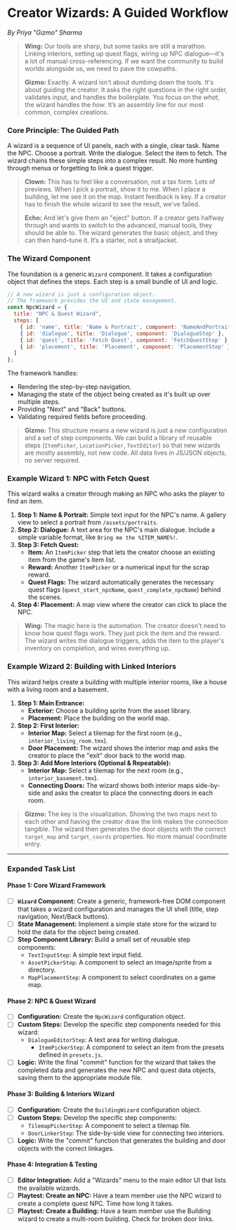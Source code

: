 # Creator Wizards: A Guided Workflow

*By Priya "Gizmo" Sharma*

> **Wing:** Our tools are sharp, but some tasks are still a marathon. Linking interiors, setting up quest flags, wiring up NPC dialogue—it's a lot of manual cross-referencing. If we want the community to build worlds alongside us, we need to pave the cowpaths.
>
> **Gizmo:** Exactly. A wizard isn't about dumbing down the tools. It's about guiding the creator. It asks the right questions in the right order, validates input, and handles the boilerplate. You focus on the *what*, the wizard handles the *how*. It’s an assembly line for our most common, complex creations.

### Core Principle: The Guided Path

A wizard is a sequence of UI panels, each with a single, clear task. Name the NPC. Choose a portrait. Write the dialogue. Select the item to fetch. The wizard chains these simple steps into a complex result. No more hunting through menus or forgetting to link a quest trigger.

> **Clown:** This has to feel like a conversation, not a tax form. Lots of previews. When I pick a portrait, show it to me. When I place a building, let me see it on the map. Instant feedback is key. If a creator has to finish the whole wizard to see the result, we've failed.
>
> **Echo:** And let's give them an "eject" button. If a creator gets halfway through and wants to switch to the advanced, manual tools, they should be able to. The wizard generates the basic object, and they can then hand-tune it. It’s a starter, not a straitjacket.

### The Wizard Component

The foundation is a generic `Wizard` component. It takes a configuration object that defines the steps. Each step is a small bundle of UI and logic.

```javascript
// A new wizard is just a configuration object.
// The framework provides the UI and state management.
const NpcWizard = {
  title: "NPC & Quest Wizard",
  steps: [
    { id: 'name', title: 'Name & Portrait', component: 'NameAndPortraitStep' },
    { id: 'dialogue', title: 'Dialogue', component: 'DialogueStep' },
    { id: 'quest', title: 'Fetch Quest', component: 'FetchQuestStep' },
    { id: 'placement', title: 'Placement', component: 'PlacementStep' }
  ]
};
```

The framework handles:
-   Rendering the step-by-step navigation.
-   Managing the state of the object being created as it's built up over multiple steps.
-   Providing "Next" and "Back" buttons.
-   Validating required fields before proceeding.

> **Gizmo:** This structure means a new wizard is just a new configuration and a set of step components. We can build a library of reusable steps (`ItemPicker`, `LocationPicker`, `TextEditor`) so that new wizards are mostly assembly, not new code. All data lives in JS/JSON objects, no server required.

### Example Wizard 1: NPC with Fetch Quest

This wizard walks a creator through making an NPC who asks the player to find an item.

1.  **Step 1: Name & Portrait:** Simple text input for the NPC's name. A gallery view to select a portrait from `/assets/portraits`.
2.  **Step 2: Dialogue:** A text area for the NPC's main dialogue. Include a simple variable format, like `Bring me the %ITEM_NAME%!`.
3.  **Step 3: Fetch Quest:**
    *   **Item:** An `ItemPicker` step that lets the creator choose an existing item from the game's item list.
    *   **Reward:** Another `ItemPicker` or a numerical input for the scrap reward.
    *   **Quest Flags:** The wizard automatically generates the necessary quest flags (`quest_start_npcName`, `quest_complete_npcName`) behind the scenes.
4.  **Step 4: Placement:** A map view where the creator can click to place the NPC.

> **Wing:** The magic here is the automation. The creator doesn't need to know how quest flags work. They just pick the item and the reward. The wizard writes the dialogue triggers, adds the item to the player's inventory on completion, and wires everything up.

### Example Wizard 2: Building with Linked Interiors

This wizard helps create a building with multiple interior rooms, like a house with a living room and a basement.

1.  **Step 1: Main Entrance:**
    *   **Exterior:** Choose a building sprite from the asset library.
    *   **Placement:** Place the building on the world map.
2.  **Step 2: First Interior:**
    *   **Interior Map:** Select a tilemap for the first room (e.g., `interior_living_room.tmx`).
    *   **Door Placement:** The wizard shows the interior map and asks the creator to place the "exit" door back to the world map.
3.  **Step 3: Add More Interiors (Optional & Repeatable):**
    *   **Interior Map:** Select a tilemap for the next room (e.g., `interior_basement.tmx`).
    *   **Connecting Doors:** The wizard shows both interior maps side-by-side and asks the creator to place the connecting doors in each room.

> **Gizmo:** The key is the visualization. Showing the two maps next to each other and having the creator draw the link makes the connection tangible. The wizard then generates the door objects with the correct `target_map` and `target_coords` properties. No more manual coordinate entry.

---
### **Expanded Task List**

#### **Phase 1: Core Wizard Framework**
- [ ] **`Wizard` Component:** Create a generic, framework-free DOM component that takes a wizard configuration and manages the UI shell (title, step navigation, Next/Back buttons).
- [ ] **State Management:** Implement a simple state store for the wizard to hold the data for the object being created.
- [ ] **Step Component Library:** Build a small set of reusable step components:
    - `TextInputStep`: A simple text input field.
    - `AssetPickerStep`: A component to select an image/sprite from a directory.
    - `MapPlacementStep`: A component to select coordinates on a game map.

#### **Phase 2: NPC & Quest Wizard**
- [ ] **Configuration:** Create the `NpcWizard` configuration object.
- [ ] **Custom Steps:** Develop the specific step components needed for this wizard:
    - `DialogueEditorStep`: A text area for writing dialogue.
      - `ItemPickerStep`: A component to select an item from the presets defined in `presets.js`.
- [ ] **Logic:** Write the final "commit" function for the wizard that takes the completed data and generates the new NPC and quest data objects, saving them to the appropriate module file.

#### **Phase 3: Building & Interiors Wizard**
- [ ] **Configuration:** Create the `BuildingWizard` configuration object.
- [ ] **Custom Steps:** Develop the specific step components:
    - `TilemapPickerStep`: A component to select a tilemap file.
    - `DoorLinkerStep`: The side-by-side view for connecting two interiors.
- [ ] **Logic:** Write the "commit" function that generates the building and door objects with the correct linkages.

#### **Phase 4: Integration & Testing**
- [ ] **Editor Integration:** Add a "Wizards" menu to the main editor UI that lists the available wizards.
- [ ] **Playtest: Create an NPC:** Have a team member use the NPC wizard to create a complete quest NPC. Time how long it takes.
- [ ] **Playtest: Create a Building:** Have a team member use the Building wizard to create a multi-room building. Check for broken door links.
